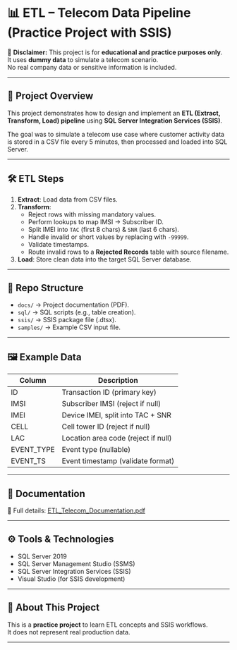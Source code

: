 # 📊 ETL – Telecom Data Pipeline (Practice Project with SSIS)

📌 **Disclaimer:** This project is for **educational and practice purposes only**.  
It uses **dummy data** to simulate a telecom scenario.  
No real company data or sensitive information is included.  

---

## 🚀 Project Overview
This project demonstrates how to design and implement an **ETL (Extract, Transform, Load) pipeline** using **SQL Server Integration Services (SSIS)**.  

The goal was to simulate a telecom use case where customer activity data is stored in a CSV file every 5 minutes, then processed and loaded into SQL Server.

---

## 🛠 ETL Steps
1. **Extract**: Load data from CSV files.  
2. **Transform**:
   - Reject rows with missing mandatory values.
   - Perform lookups to map IMSI → Subscriber ID.
   - Split IMEI into `TAC` (first 8 chars) & `SNR` (last 6 chars).
   - Handle invalid or short values by replacing with `-99999`.
   - Validate timestamps.
   - Route invalid rows to a **Rejected Records** table with source filename.  
3. **Load**: Store clean data into the target SQL Server database.

---

## 📂 Repo Structure
- `docs/` → Project documentation (PDF).  
- `sql/` → SQL scripts (e.g., table creation).  
- `ssis/` → SSIS package file (.dtsx).  
- `samples/` → Example CSV input file.  

---

## 🖼 Example Data
| Column      | Description                                |
|-------------|--------------------------------------------|
| ID          | Transaction ID (primary key)               |
| IMSI        | Subscriber IMSI (reject if null)            |
| IMEI        | Device IMEI, split into TAC + SNR          |
| CELL        | Cell tower ID (reject if null)             |
| LAC         | Location area code (reject if null)        |
| EVENT_TYPE  | Event type (nullable)                      |
| EVENT_TS    | Event timestamp (validate format)           |

---

## 📑 Documentation
📄 Full details: [ETL_Telecom_Documentation.pdf](docs/ETL_Telecom_Documentation.pdf)

---

## ⚙️ Tools & Technologies
- SQL Server 2019  
- SQL Server Management Studio (SSMS)  
- SQL Server Integration Services (SSIS)  
- Visual Studio (for SSIS development)

---

## 🙋 About This Project
This is a **practice project** to learn ETL concepts and SSIS workflows.  
It does not represent real production data.  

---
